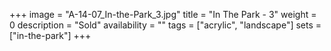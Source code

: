 +++
image = "A-14-07_In-the-Park_3.jpg"
title = "In The Park - 3"
weight = 0
description = "Sold"
availability = ""
tags = ["acrylic", "landscape"]
sets = ["in-the-park"]
+++
